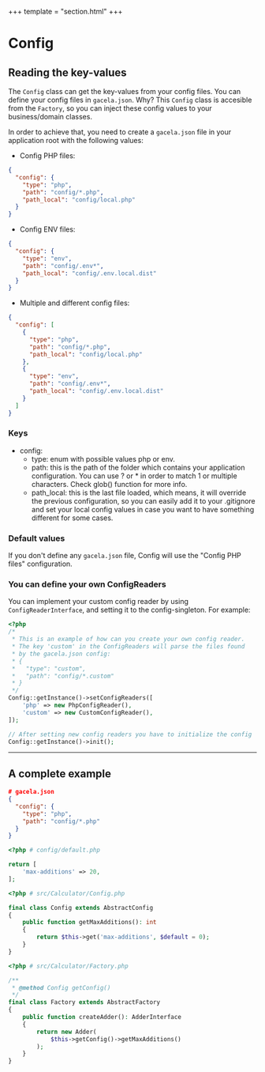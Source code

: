 +++
template = "section.html"
+++

# Config

## Reading the key-values

The `Config` class can get the key-values from your config files. You can define your config files in `gacela.json`.
Why? This `Config` class is accesible from the `Factory`, so you can inject these config values to your business/domain
classes.

In order to achieve that, you need to create a `gacela.json` file in your application root with the following values:

- Config PHP files:
```json
{
  "config": {
    "type": "php",
    "path": "config/*.php",
    "path_local": "config/local.php"
  }
}
```

- Config ENV files:
```json
{
  "config": {
    "type": "env",
    "path": "config/.env*",
    "path_local": "config/.env.local.dist"
  }
}
```

- Multiple and different config files:
```json
{
  "config": [
    {
      "type": "php",
      "path": "config/*.php",
      "path_local": "config/local.php"
    },
    {
      "type": "env",
      "path": "config/.env*",
      "path_local": "config/.env.local.dist"
    }
  ]
}
```

### Keys
- config:
    - type: enum with possible values php or env.
    - path: this is the path of the folder which contains your application configuration. You can use ? or * in order to
      match 1 or multiple characters. Check glob() function for more info.
    - path_local: this is the last file loaded, which means, it will override the previous configuration, so you can
      easily add it to your .gitignore and set your local config values in case you want to have something different for
      some cases.
      
### Default values

If you don't define any `gacela.json` file, Config will use the "Config PHP files" configuration.


### You can define your own ConfigReaders

You can implement your custom config reader by using `ConfigReaderInterface`,
and setting it to the config-singleton. For example:

```php
<?php
/*
 * This is an example of how can you create your own config reader.
 * The key 'custom' in the ConfigReaders will parse the files found
 * by the gacela.json config:
 * {
 *   "type": "custom",
 *   "path": "config/*.custom"
 * }
 */
Config::getInstance()->setConfigReaders([
    'php' => new PhpConfigReader(),
    'custom' => new CustomConfigReader(),
]);

// After setting new config readers you have to initialize the config
Config::getInstance()->init();
```

---

## A complete example

```json
# gacela.json
{
  "config": {
    "type": "php",
    "path": "config/*.php"
  }
}
```

```php
<?php # config/default.php

return [
    'max-additions' => 20,
];
```

```php
<?php # src/Calculator/Config.php

final class Config extends AbstractConfig
{
    public function getMaxAdditions(): int
    {
        return $this->get('max-additions', $default = 0);
    }
}
```

```php
<?php # src/Calculator/Factory.php

/**
 * @method Config getConfig()
 */
final class Factory extends AbstractFactory
{
    public function createAdder(): AdderInterface
    {
        return new Adder(
            $this->getConfig()->getMaxAdditions()
        );
    }
}
```

